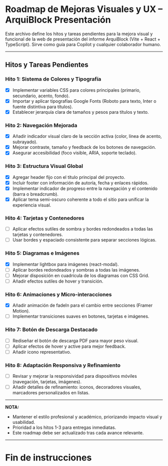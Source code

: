 <!-- Use this file to provide workspace-specific custom instructions to Copilot. For more details, visit https://code.visualstudio.com/docs/copilot/copilot-customization#_use-a-githubcopilotinstructionsmd-file -->

# Roadmap de Mejoras Visuales y UX – ArquiBlock Presentación

Este archivo define los hitos y tareas pendientes para la mejora visual y funcional de la web de presentación del informe ArquiBlock (Vite + React + TypeScript). Sirve como guía para Copilot y cualquier colaborador humano.

---

## Hitos y Tareas Pendientes

### Hito 1: Sistema de Colores y Tipografía
- [x] Implementar variables CSS para colores principales (primario, secundario, acento, fondo).
- [x] Importar y aplicar tipografías Google Fonts (Roboto para texto, Inter o fuente distintiva para títulos).
- [x] Establecer jerarquía clara de tamaños y pesos para títulos y texto.

### Hito 2: Navegación Mejorada
- [x] Añadir indicador visual claro de la sección activa (color, línea de acento, subrayado).
- [x] Mejorar contraste, tamaño y feedback de los botones de navegación.
- [x] Asegurar accesibilidad (foco visible, ARIA, soporte teclado).

### Hito 3: Estructura Visual Global
- [x] Agregar header fijo con el título principal del proyecto.
- [x] Incluir footer con información de autoría, fecha y enlaces rápidos.
- [x] Implementar indicador de progreso entre la navegación y el contenido (barra o breadcrumb).
- [x] Aplicar tema semi-oscuro coherente a todo el sitio para unificar la experiencia visual.

### Hito 4: Tarjetas y Contenedores
- [ ] Aplicar efectos sutiles de sombra y bordes redondeados a todas las tarjetas y contenedores.
- [ ] Usar bordes y espaciado consistente para separar secciones lógicas.

### Hito 5: Diagramas e Imágenes
- [x] Implementar lightbox para imágenes (react-modal).
- [ ] Aplicar bordes redondeados y sombras a todas las imágenes.
- [ ] Mejorar disposición en cuadrícula de los diagramas con CSS Grid.
- [ ] Añadir efectos sutiles de hover y transición.

### Hito 6: Animaciones y Micro-interacciones
- [x] Añadir animación de fadeIn para el cambio entre secciones (Framer Motion).
- [ ] Implementar transiciones suaves en botones, tarjetas e imágenes.

### Hito 7: Botón de Descarga Destacado
- [ ] Rediseñar el botón de descarga PDF para mayor peso visual.
- [ ] Aplicar efectos de hover y active para mejor feedback.
- [ ] Añadir icono representativo.

### Hito 8: Adaptación Responsiva y Refinamiento
- [ ] Revisar y mejorar la responsividad para dispositivos móviles (navegación, tarjetas, imágenes).
- [ ] Añadir detalles de refinamiento: iconos, decoradores visuales, marcadores personalizados en listas.

---

**NOTA:**
- Mantener el estilo profesional y académico, priorizando impacto visual y usabilidad.
- Prioridad a los hitos 1-3 para entregas inmediatas.
- Este roadmap debe ser actualizado tras cada avance relevante.

---

# Fin de instrucciones
